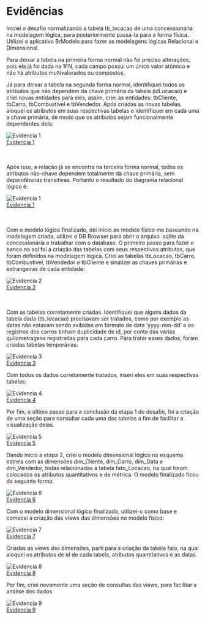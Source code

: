 # Evidências
Iniciei o desafio normalizando a tabela tb_locacao de uma concessionária na modelagem lógica, para posteriormente passá-la para a forma física. Utilizei o aplicativo BrModelo para fazer as modelagens lógicas Relacional e Dimensional. 

Para deixar a tabela na primeira forma normal não foi preciso alterações, pois ela já foi dada na 1FN, cada campo possui um único valor atômico e não há atributos multivalorados ou compostos.

Já para deixar a tabela na segunda forma normal, identifiquei todos os atributos que não dependem da chave primária da tabela (idLocacao) e criei novas entidades para eles, assim, criei as entidades: tbCliente, tbCarro, tbCombustivel e tbVendedor. Após criadas as novas tabelas, aloquei os atributos em suas respectivas tabelas e identifiquei em cada uma a chave primária, de modo que os atributos sejam funcionalmente dependentes dela:

![Evidencia 1](evidencias/evidencia_1.webp)  
[Evidencia 1](evidencias/evidencia_1.webp)  
<br></br>

Após isso, a relação já se encontra na terceira forma normal, todos os atributos não-chave dependem totalmente da chave primária, sem dependências transitivas. Portanto o resultado do diagrama relacional lógico é:

![Evidencia 1](evidencias/evidencia_1.webp)  
[Evidencia 1](evidencias/evidencia_1.webp)  
<br></br>

Com o modelo lógico finalizado, dei início ao modelo físico me baseando na modelagem criada, utilizei o DB Browser para abrir o arquivo .sqlite da concessionária e trabalhar com o database. O primeiro passo para fazer o banco no sql foi a criação das tabelas com seus respectivos atributos, que foram definidos na modelagem lógica. Criei as tabelas tbLocacao, tbCarro, tbCombustivel, tbVendedor e tbCliente e sinalizei as chaves primárias e estrangeiras de cada entidade:

![Evidencia 2](evidencias/evidencia_2.webp)  
[Evidencia 2](evidencias/evidencia_2.webp)  
<br></br>

Com as tabelas corretamente criadas. Identifiquei que alguns dados da tabela dada (tb_locacao) precisavam ser tratados, como por exemplo as datas não estavam sendo exibidas em formato de data ‘yyyy-mm-dd’ e os registros dos carros tinham duplicidade de id, por conta das várias quilometragens registradas para cada carro. Para tratar esses dados, foram criadas tabelas temporárias:

![Evidencia 3](evidencias/evidencia_3.webp)  
[Evidencia 3](evidencias/evidencia_3.webp)

Com todos os dados corretamente tratados, inseri eles em suas respectivas tabelas:

![Evidencia 4](evidencias/evidencia_4.webp)  
[Evidencia 4](evidencias/evidencia_4.webp)

Por fim, o último passo para a conclusão da etapa 1 do desafio, foi a criação de uma seção para consultar cada uma das tabelas a fim de facilitar a visualização delas.

![Evidencia 5](evidencias/evidencia_5.webp)  
[Evidencia 5](evidencias/evidencia_5.webp)

Dando inicio a etapa 2, criei o modelo dimensional lógico no esquema estrela com as dimensões dim_Cliente, dim_Carro, dim_Data e dim_Vendedor, todas relacionadas a tabela fato_Locacao, na qual foram colocados os atributos quantitativos e de métrica. O modelo finalizado ficou da seguinte forma:

![Evidencia 6](evidencias/evidencia_6.webp)  
[Evidencia 6](evidencias/evidencia_6.webp)

Com o modelo dimensional lógico finalizado, utilizei-o como base e comecei a criação das views das dimensões no modelo físico:

![Evidencia 7](evidencias/evidencia_7.webp)  
[Evidencia 7](evidencias/evidencia_7.webp)

Criadas as views das dimensões, parti para a criação da tabela fato, na qual aloquei os atributos de id de cada tabela, atributos quantitativos e as datas.

![Evidencia 8](evidencias/evidencia_8.webp)  
[Evidencia 8](evidencias/evidencia_8.webp)

Por fim, criei novamente uma seção de consultas das views, para facilitar a análise dos dados

![Evidencia 9](evidencias/evidencia_9.webp)  
[Evidencia 9](evidencias/evidencia_9.webp)